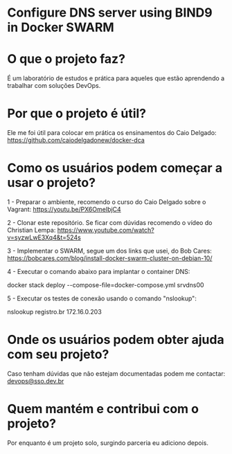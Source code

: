 # Configure DNS server using BIND9 in Docker SWARM

# O que o projeto faz?

É um laboratório de estudos e prática para aqueles que estão aprendendo a trabalhar com soluções DevOps.

# Por que o projeto é útil?

Ele me foi útil para colocar em prática os ensinamentos do Caio Delgado: https://github.com/caiodelgadonew/docker-dca

# Como os usuários podem começar a usar o projeto?

1 - Preparar o ambiente, recomendo o curso do Caio Delgado sobre o Vagrant: https://youtu.be/PX6OmeIbjC4

2 - Clonar este repositório. Se ficar com dúvidas recomendo o vídeo do Christian Lempa: https://www.youtube.com/watch?v=syzwLwE3Xq4&t=524s

3 - Implementar o SWARM, segue um dos links que usei, do Bob Cares: https://bobcares.com/blog/install-docker-swarm-cluster-on-debian-10/

4 - Executar o comando abaixo para implantar o container DNS:

docker stack deploy --compose-file=docker-compose.yml srvdns00 

5 - Executar os testes de conexão usando o comando "nslookup":

nslookup registro.br 172.16.0.203

# Onde os usuários podem obter ajuda com seu projeto?

Caso tenham dúvidas que não estejam documentadas podem me contactar: devops@sso.dev.br

# Quem mantém e contribui com o projeto?

Por enquanto é um projeto solo, surgindo parceria eu adiciono depois.
